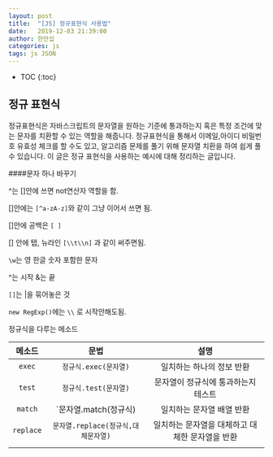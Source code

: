 ```yaml
---
layout: post
title:  "[JS] 정규표현식 사용법"
date:   2019-12-03 21:39:00
author: 한만섭
categories: js
tags: js JSON 
---
```


* TOC
{:toc}




## 정규 표현식

정규표현식은 자바스크립트의 문자열을 원하는 기준에 통과하는지 혹은 특정 조건에 맞는 문자를 치환할 수 있는 역할을 해줍니다. 정규표현식을 통해서 이메일,아이디 비밀번호 유효성 체크를 할 수도 있고, 알고리즘 문제를 풀기 위해 문자열 치환을 하여 쉽게 풀 수 있습니다. 이 글은 정규 표현식을 사용하는 예시에 대해 정리하는 글입니다.  



####문자 하나 바꾸기 











^는 []안에 쓰면 not연산자 역할을 함.

[]안에는 `[^a-zA-z]`와 같이 그냥 이어서 쓰면 됨. 

[]안에 공백은 `[ ]`

[] 안에 탭, 뉴라인 `[\\t\\n]` 과 같이 써주면됨. 

`\w`는 영 한글 숫자 포함한 문자 

^는 시작 &는 끝 

`[]`는 |을 묶어놓은 것 

`new RegExp()`에는 `\\` 로 시작안해도됨. 



정규식을 다루는 메소드 

|  메소드   |                문법                 |                      설명                       |
| :-------: | :---------------------------------: | :---------------------------------------------: |
|  `exec`   |        `정규식.exec(문자열)`        |            일치하는 하나의 정보 반환            |
|  `test`   |        `정규식.test(문자열)`        |       문자열이 정규식에 통과하는지 테스트       |
|  `match`  |        `문자열.match(정규식)        |            일치하는 문자열 배열 반환            |
| `replace` | `문자열.replace(정규식,대체문자열)` | 일치하는 문자열을 대체하고 대체한 문자열을 반환 |
|           |                                     |                                                 |




